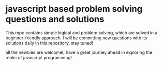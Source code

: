 # javascript based problem solving questions and solutions 
This repo contains simple logical and problem solving, which are solved in a beginner-friendly approach.
I will be committing new questions with its solutions daily in this repository. stay tuned!

all the newbies are welcome!,
have a great journey ahead in exploring the realm of javascript programming!
